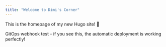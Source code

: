 ```yaml
---
title: "Welcome to Dimi's Corner"
---
```


This is the homepage of my new Hugo site! 🚀

GitOps webhook test - if you see this, the automatic deployment is working perfectly!
